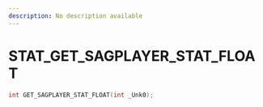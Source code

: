 ```yaml
---
description: No description available 
---
```


# STAT\_GET_SAGPLAYER_STAT_FLOAT

```cpp
int GET_SAGPLAYER_STAT_FLOAT(int _Unk0);
```